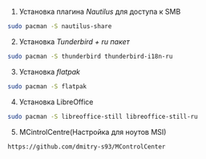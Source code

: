 1. Установка плагина _Nautilus_ для доступа к SMB

```bash
sudo pacman -S nautilus-share
```

2. Установка _Tunderbird + ru пакет_

```bash
sudo pacman -S thunderbird thunderbird-i18n-ru
```

3. Установка _flatpak_
```bash
sudo pacman -S flatpak
```

4. Установка LibreOffice
```bash
sudo pacman -S libreoffice-still libreoffice-still-ru 
```

5. MCintrolCentre(Настройка для ноутов MSI)
```
https://github.com/dmitry-s93/MControlCenter
```
